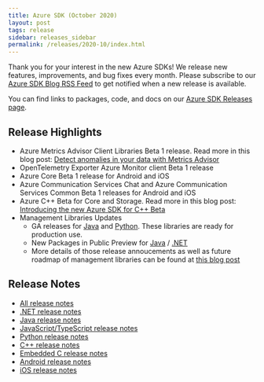 ```yaml
---
title: Azure SDK (October 2020)
layout: post
tags: release
sidebar: releases_sidebar
permalink: /releases/2020-10/index.html
---
```


Thank you for your interest in the new Azure SDKs! We release new features, improvements, and bug fixes every month. Please subscribe to our [Azure SDK Blog RSS Feed](https://devblogs.microsoft.com/azure-sdk/feed) to get notified when a new release is available.

You can find links to packages, code, and docs on our [Azure SDK Releases page](https://aka.ms/azsdk/releases).

## Release Highlights

* Azure Metrics Advisor Client Libraries Beta 1 release. Read more in this blog post: [Detect anomalies in your data with Metrics Advisor](https://devblogs.microsoft.com/azure-sdk/metrics-advisor-anomaly-detection/)
* OpenTelemetry Exporter Azure Monitor client Beta 1 release
* Azure Core Beta 1 release for Android and iOS
* Azure Communication Services Chat and Azure Communication Services Common Beta 1 releases for Android and iOS
* Azure C++ Beta for Core and Storage. Read more in this blog post: [Introducing the new Azure SDK for C++ Beta](https://devblogs.microsoft.com/azure-sdk/cppintro/)
* Management Libraries Updates
  - GA releases for [Java](java.md) and [Python](python.md). These libraries are ready for production use.
  - New Packages in Public Preview for [Java](java.md) / [.NET](dotnet.md)
  - More details of those release annoucements as well as future roadmap of management libraries can be found at [this blog post](https://devblogs.microsoft.com/azure-sdk/october-2020-management-ga/)

## Release Notes

* [All release notes](index.md)
* [.NET release notes](dotnet.md)
* [Java release notes](java.md)
* [JavaScript/TypeScript release notes](js.md)
* [Python release notes](python.md)
* [C++ release notes](cpp.md)
* [Embedded C release notes](c.md)
* [Android release notes](android.md)
* [iOS release notes](ios.md)
